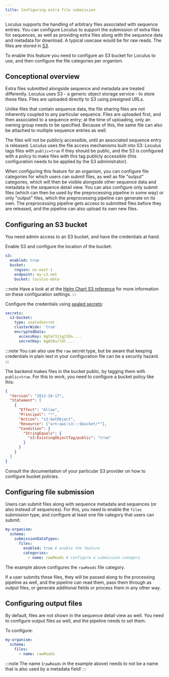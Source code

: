 ```yaml
---
title: Configuring extra file submission
---
```


Loculus supports the handling of arbitrary files associated with sequence entries.
You can configure Loculus to support the submission of extra files for sequences, as well as providing extra files along with the sequence data and metadata for download. A typical usecase would be for raw reads. The files are stored in [S3](../../introduction/glossary#s3-simple-storage-service).

To enable this feature you need to configure an S3 bucket for Loculus to use, and then configure the file categories per organism.

## Conceptional overview

Extra files submitted alongside sequence and metadata are treated differently. Loculus uses S3 - a generic object storage service - to store these files. Files are uploaded directly to S3 using presigned URLs.

Unlike files that contain sequence data, the file sharing files are not inherently coupled to any particular sequence.
Files are uploaded first, and then associated to a sequence entry; at the time of uploading, only an owning group needs to be specified. Because of this, the same file can also be attached to multiple sequence entries as well.

The files will not be publicly accessible, until an associated sequence entry is released. Loculus uses the file access mechanisms built into S3: Loculus tags files with `public=true` if they should be public, and the S3 is configured with a policy to make files with this tag publicly accessible (this configuration needs to be applied by the S3 administrator).

When configuring this feature for an organism, you can configure file categories for which users can submit files, as well as file "output" categories, which will then be visible alongside other sequence data and metadata in the sequence detail view. You can also configure only submit files (which can then be used by the preprocessing pipeline in some way) or only "output" files, which the preprocessing pipeline can generate on its own. The preprocessing pipeline gets access to submitted files before they are released, and the pipeline can also upload its own new files.

## Configuring an S3 bucket

You need admin access to an S3 bucket, and have the credentials at hand.

Enable S3 and configure the location of the bucket:

```yaml
s3:
  enabled: true
  bucket:
    region: us-east-1
    endpoint: my-s3.net
    bucket: loculus-data
```

:::note
Have a look at at the [Helm Chart S3 reference](../reference/helm-chart-config/#s3-deployments) for more information on these configuration settings.
:::

Configure the credentials using [sealed secrets](https://github.com/bitnami-labs/sealed-secrets):

```yaml
secrets:
  s3-bucket:
    type: sealedsecret
    clusterWide: 'true'
    encryptedData:
      accessKey: AgCm73j1g21Dn....
      secretKey: AgAS8a/ldl....
```

:::note
You can also use the `raw` secret type, but be aware that keeping credentials in plain text in your configuration file can be a security hazard.
:::

The backend makes files in the bucket public, by tagging them with `public=true`.
For this to work, you need to configure a bucket policy like this:

```json
{
  "Version": "2012-10-17",
  "Statement": [
    {
      "Effect": "Allow",
      "Principal": "*",
      "Action": "s3:GetObject",
      "Resource": ["arn:aws:s3:::$bucket/*"],
      "Condition": {
        "StringEquals": {
          "s3:ExistingObjectTag/public": "true"
        }
      }
    }
  ]
}
```

Consult the documentation of your particular S3 provider on how to configure bucket policies.

## Configuring file submission

Users can submit files along with sequence metadata and sequences (or also instead of sequences).
For this, you need to enable the `files` submission type, and configure at least one file category that users can submit:

```yaml
my-organism:
  schema:
    submissionDataTypes:
      files:
        enabled: true # enable the feature
        categories:
          - name: rawReads # configure a submission category
```

The example above configures the `rawReads` file category.

If a user submits these files, they will be passed along to the processing pipeline as well, and the pipeline can read them, pass them through as output files, or generate additional fields or process them in any other way.

## Configuring output files

By default, files are not shown in the sequence detail view as well.
You need to configure output files as well, and the pipeline needs to set them.

To configure:

```yaml
my-organism:
  schema:
    files:
      - name: rawReads
```

:::note
The name (`rawReads` in the example above) needs to not be a name that is also used by a metadata field!
:::

